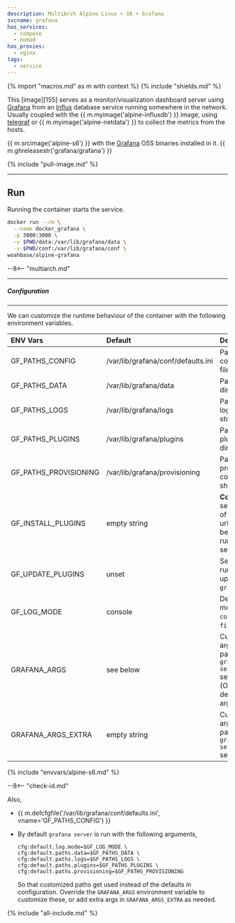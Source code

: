 ```yaml
---
description: MultiArch Alpine Linux + S6 + Grafana
svcname: grafana
has_services:
  - compose
  - nomad
has_proxies:
  - nginx
tags:
  - service
---
```


{% import "macros.md" as m with context %}
{% include "shields.md" %}

This [image][155] serves as a monitor/visualization dashboard
server using [Grafana][1] from an [Influx][2] database service
running somewhere in the network. Usually coupled with the {{
m.myimage('alpine-influxdb') }} image, using [telegraf][3] or {{
m.myimage('alpine-netdata') }} to collect the metrics from the
hosts.

{{ m.srcimage('alpine-s6') }} with the [Grafana][4] OSS binaries
installed in it. {{ m.ghreleasestr('grafana/grafana') }}

{% include "pull-image.md" %}

---
Run
---

Running the container starts the service.

``` sh
docker run --rm \
  --name docker_grafana \
  -p 3000:3000 \
  -v $PWD/data:/var/lib/grafana/data \
  -v $PWD/conf:/var/lib/grafana/conf \
woahbase/alpine-grafana
```

--8<-- "multiarch.md"

---
##### Configuration
---

We can customize the runtime behaviour of the container with the
following environment variables.

| ENV Vars              | Default                            | Description
| :---                  | :---                               | :---
| GF_PATHS_CONFIG       | /var/lib/grafana/conf/defaults.ini | Path to configuration file.
| GF_PATHS_DATA         | /var/lib/grafana/data              | Path to data directory.
| GF_PATHS_LOGS         | /var/lib/grafana/logs              | Path where logs are stored.
| GF_PATHS_PLUGINS      | /var/lib/grafana/plugins           | Path to plugins directory.
| GF_PATHS_PROVISIONING | /var/lib/grafana/provisioning      | Path where provisioning configuration should exist.
| GF_INSTALL_PLUGINS    | empty string                       | **Comma**-separated list of plugins (or urls) to install before running server.
| GF_UPDATE_PLUGINS     | unset                              | Set to `true` to run plugin-update (uses `grafana cli`).
| GF_LOG_MODE           | console                            | Default log mode, can be `console` or `file`.
| GRAFANA_ARGS          | see below                          | Customizable arguments passed to `grafana server` service. (Overrides default arguments)
| GRAFANA_ARGS_EXTRA    | empty string                       | Customizable arguments passed to `grafana server` service.
{% include "envvars/alpine-s6.md" %}

--8<-- "check-id.md"

Also,

* {{ m.defcfgfile('/var/lib/grafana/conf/defaults.ini', vname='GF_PATHS_CONFIG') }}

* By default `grafana server` is run with the following arguments,
    ```
    cfg:default.log.mode=$GF_LOG_MODE \
    cfg:default.paths.data=$GF_PATHS_DATA \
    cfg:default.paths.logs=$GF_PATHS_LOGS \
    cfg:default.paths.plugins=$GF_PATHS_PLUGINS \
    cfg:default.paths.provisioning=$GF_PATHS_PROVISIONING
    ```
  So that customized paths get used instead of the defaults in
  configuration. Override the `GRAFANA_ARGS` environment variable
  to customize these, or add extra args in `GRAFANA_ARGS_EXTRA` as
  needed.

[1]: https://grafana.com
[2]: https://www.influxdata.com/products/influxdb-overview/
[3]: https://www.influxdata.com/time-series-platform/telegraf/
[4]: https://grafana.com/grafana/download
[5]: https://github.com/fg2it/grafana-on-raspberry/releases
[6]: https://github.com/grafana/grafana/blob/main/Dockerfile

{% include "all-include.md" %}

